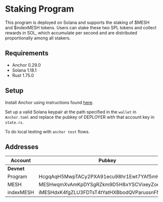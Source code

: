 # Staking Program

This program is deployed on Solana and supports the staking of $MESH and $indexMESH tokens. Users can stake these two SPL tokens and collect rewards in SOL, which accumulate per second and are distributed proportionally among all stakers.

## Requirements

- Anchor 0.29.0
- Solana 1.18.1
- Rust 1.75.0

## Setup

Install Anchor using instructions found [here](https://book.anchor-lang.com/getting_started/installation.html#anchor).

Set up a valid Solana keypair at the path specified in the `wallet` in `Anchor.toml` and replace the pubkey of DEPLOYER with that account key in `state.rs`.

To do local testing with `anchor test` flows.

## Addresses

<!-- Disable table formatting because Prettier messing it up. -->
<!-- prettier-ignore -->
| Account   | Pubkey                                       |
| ----------| --------------------------------------------|
| **Devnet** ||
| Program    | HcgqAqH5MwpTACy2PXA91ecu98hr1Ewt7YAf5mHeT7zY |
| MESH       | MESHwqmXvAmKpDYSgRZkm9D5H8xYSCVixeyZoePHn4G  |
| indexMESH  | iMESHdxK4fgZLU3FDTsT4tYatHXBbodQVParussnFMy  |
